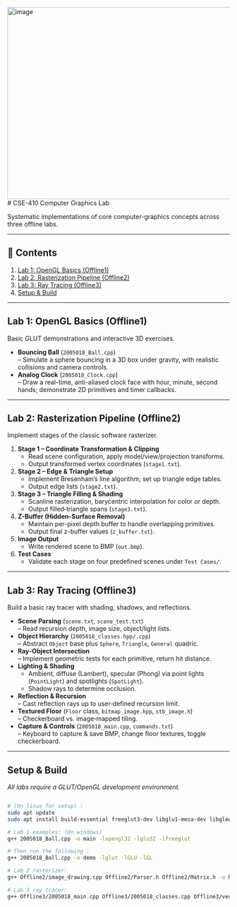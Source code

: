 <img width="945" height="435" alt="image" src="https://github.com/user-attachments/assets/cb0ed556-d7fc-49ee-a251-361f784cb3b4" /># CSE-410 Computer Graphics Lab

Systematic implementations of core computer-graphics concepts across three offline labs.

---

## 🧭 Contents

1. [Lab 1: OpenGL Basics (Offline1)](#lab-1-opengl-basics-offline1)  
2. [Lab 2: Rasterization Pipeline (Offline2)](#lab-2-rasterization-pipeline-offline2)  
3. [Lab 3: Ray Tracing (Offline3)](#lab-3-ray-tracing-offline3)  
4. [Setup & Build](#setup--build)

---

## Lab 1: OpenGL Basics (Offline1)

Basic GLUT demonstrations and interactive 3D exercises.

- **Bouncing Ball** (`2005018_Ball.cpp`)  
  – Simulate a sphere bouncing in a 3D box under gravity, with realistic collisions and camera controls.  
- **Analog Clock** (`2005018_Clock.cpp`)  
  – Draw a real-time, anti-aliased clock face with hour, minute, second hands; demonstrate 2D primitives and timer callbacks.  

---

## Lab 2: Rasterization Pipeline (Offline2)

Implement stages of the classic software rasterizer.

1. **Stage 1 – Coordinate Transformation & Clipping**  
   - Read scene configuration, apply model/view/projection transforms.  
   - Output transformed vertex coordinates (`stage1.txt`).  
2. **Stage 2 – Edge & Triangle Setup**  
   - Implement Bresenham’s line algorithm; set up triangle edge tables.  
   - Output edge lists (`stage2.txt`).  
3. **Stage 3 – Triangle Filling & Shading**  
   - Scanline rasterization, barycentric interpolation for color or depth.  
   - Output filled‐triangle spans (`stage3.txt`).  
4. **Z-Buffer (Hidden-Surface Removal)**  
   - Maintain per-pixel depth buffer to handle overlapping primitives.  
   - Output final z-buffer values (`z_buffer.txt`).  
5. **Image Output**  
   - Write rendered scene to BMP (`out.bmp`).  
6. **Test Cases**  
   - Validate each stage on four predefined scenes under `Test Cases/`.  

---

## Lab 3: Ray Tracing (Offline3)

Build a basic ray tracer with shading, shadows, and reflections.

- **Scene Parsing** (`scene.txt`, `scene_test.txt`)  
  – Read recursion depth, image size, object/light lists.  
- **Object Hierarchy** (`2005018_classes.hpp/.cpp`)  
  – Abstract `Object` base plus `Sphere`, `Triangle`, `General` quadric.  
- **Ray‐Object Intersection**  
  – Implement geometric tests for each primitive, return hit distance.  
- **Lighting & Shading**  
  - Ambient, diffuse (Lambert), specular (Phong) via point lights (`PointLight`) and spotlights (`SpotLight`).  
  - Shadow rays to determine occlusion.  
- **Reflection & Recursion**  
  – Cast reflection rays up to user‐defined recursion limit.  
- **Textured Floor** (`Floor` class, `bitmap_image.hpp`, `stb_image.h`)  
  – Checkerboard vs. image‐mapped tiling.  
- **Capture & Controls** (`2005018_main.cpp`, `commands.txt`)  
  – Keyboard to capture & save BMP, change floor textures, toggle checkerboard.  

---

## Setup & Build

_All labs require a GLUT/OpenGL development environment._

```bash

# (On linux for setup) :
sudo apt update
sudo apt install build-essential freeglut3-dev libglu1-mesa-dev libglew-dev 

# Lab 1 examples: (On windows)
g++ 2005018_Ball.cpp -o main -lopengl32 -lglu32 -lfreeglut

# Then run the following :
g++ 2005018_Ball.cpp -o demo -lglut -lGLU -lGL

# Lab 2 rasterizer:
g++ Offline2/image_drawing.cpp Offline2/Parser.h Offline2/Matrix.h -o Rasterizer

# Lab 3 ray tracer:
g++ Offline3/2005018_main.cpp Offline3/2005018_classes.cpp Offline3/vector.hpp -o RayTracer -lglut -lGLU -lGL
